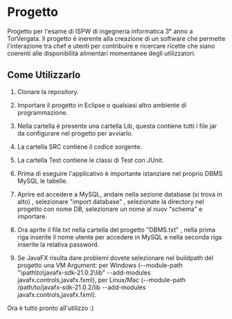 # Progetto
Progetto per l'esame di ISPW di ingegneria informatica 3° anno a TorVergata.
Il progetto è inerente alla creazione di un software che permette l'interazione tra chef e utenti per contribuire e ricercare ricette che siano coerenti alle disponibilità alimentari momentanee degli utilizzatori.

## Come Utilizzarlo

1) Clonare la repository. 

2) Importare il progetto in Eclipse o qualsiasi altro ambiente di programmazione. 

3) Nella cartella è presente una cartella Lib, questa contiene tutti i file jar da configurare nel progetto per avviarlo.

4) La cartella SRC contiene il codice sorgente.

5) La cartella Test contiene le classi di Test con JUnit.

6) Prima di eseguire l'applicativo è importante istanziare nel proprio DBMS MySQL le tabelle.

7) Aprire ed accedere a MySQL, andare nella sezione database (si trova in alto) , selezionare "import database" , selezionate la directory nel progetto con nome DB, selezionare un nome al nuov "schema" e importare. 

8) Ora aprite il file.txt nella cartella del progetto "DBMS.txt" , nella prima riga inserite il nome utente per accedere in MySQL e nella seconda riga inserite la relativa password.

9) Se JavaFX risulta dare problemi dovete selezionare nel buildpath del progetto una VM Argument: per Windows (--module-path "\path\to\javafx-sdk-21.0.2\lib" --add-modules javafx.controls,javafx.fxml), per Linux/Mac (--module-path /path/to/javafx-sdk-21.0.2/lib --add-modules javafx.controls,javafx.fxml).


Ora è tutto pronto all'utilizzo :)
